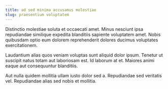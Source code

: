 ```yaml
---
title: ad sed minima accusamus molestiae
slug: praesentium voluptatem
---
```


Distinctio molestiae soluta et occaecati amet. Minus nesciunt ipsa repudiandae similique expedita blanditiis sapiente voluptatem amet. Nobis quibusdam optio eum dolorem reprehenderit dolores ducimus voluptates exercitationem.

Laudantium alias quos veniam voluptas sunt aliquid dolor ipsum. Tenetur ut suscipit natus totam aut laboriosam est. Id laborum at et. Maiores animi eaque aut consequuntur blanditiis.

Aut nulla quidem mollitia ullam iusto dolor sed a. Repudiandae sed veritatis vel. Repudiandae alias sed nobis et mollitia.
